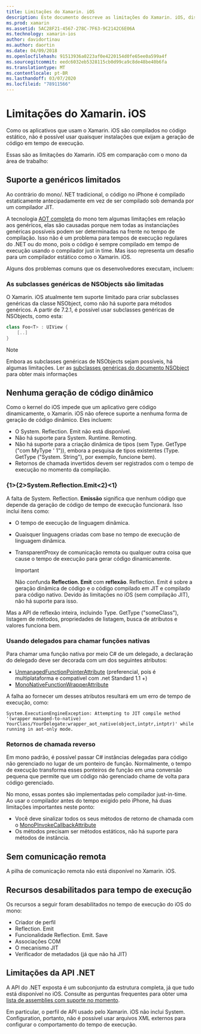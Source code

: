 ```yaml
---
title: Limitações do Xamarin. iOS
description: Este documento descreve as limitações do Xamarin. iOS, discutindo genéricos, subclasses genéricas de NSObjects, P/Invokes em objetos genéricos e muito mais.
ms.prod: xamarin
ms.assetid: 5AC28F21-4567-278C-7F63-9C2142C6E06A
ms.technology: xamarin-ios
author: davidortinau
ms.author: daortin
ms.date: 04/09/2018
ms.openlocfilehash: 91513936a0223af0e4220154d0fe65ee0a599a4f
ms.sourcegitcommit: eedc6032eb5328115cb0d99ca9c8de48be40b6fa
ms.translationtype: MT
ms.contentlocale: pt-BR
ms.lasthandoff: 03/07/2020
ms.locfileid: "78911566"
---
```

# <a name="limitations-of-xamarinios"></a>Limitações do Xamarin. iOS

Como os aplicativos que usam o Xamarin. iOS são compilados no código estático, não é possível usar quaisquer instalações que exijam a geração de código em tempo de execução.

Essas são as limitações do Xamarin. iOS em comparação com o mono da área de trabalho:

 <a name="Limited_Generics_Support" />

## <a name="limited-generics-support"></a>Suporte a genéricos limitados

Ao contrário do mono/. NET tradicional, o código no iPhone é compilado estaticamente antecipadamente em vez de ser compilado sob demanda por um compilador JIT.

A tecnologia [AOT completa](https://www.mono-project.com/docs/advanced/aot/#full-aot) do mono tem algumas limitações em relação aos genéricos, elas são causadas porque nem todas as instanciações genéricas possíveis podem ser determinadas na frente no tempo de compilação. Isso não é um problema para tempos de execução regulares do .NET ou do mono, pois o código é sempre compilado em tempo de execução usando o compilador just in time. Mas isso representa um desafio para um compilador estático como o Xamarin. iOS.

Alguns dos problemas comuns que os desenvolvedores executam, incluem:

 <a name="Generic_Subclasses_of_NSObjects_are_limited" />

### <a name="generic-subclasses-of-nsobjects-are-limited"></a>As subclasses genéricas de NSObjects são limitadas

O Xamarin. iOS atualmente tem suporte limitado para criar subclasses genéricas da classe NSObject, como não há suporte para métodos genéricos. A partir de 7.2.1, é possível usar subclasses genéricas de NSObjects, como esta:

```csharp
class Foo<T> : UIView {
    [..]
}
```

> [!NOTE]
> Embora as subclasses genéricas de NSObjects sejam possíveis, há algumas limitações. Ler as [subclasses genéricas do documento NSObject](~/ios/internals/api-design/nsobject-generics.md) para obter mais informações

 <a name="No_Dynamic_Code_Generation" />

## <a name="no-dynamic-code-generation"></a>Nenhuma geração de código dinâmico

Como o kernel do iOS impede que um aplicativo gere código dinamicamente, o Xamarin. iOS não oferece suporte a nenhuma forma de geração de código dinâmico. Eles incluem:

- O System. Reflection. Emit não está disponível.
- Não há suporte para System. Runtime. Remoting.
- Não há suporte para a criação dinâmica de tipos (sem Type. GetType ("com MyType ' 1")), embora a pesquisa de tipos existentes (Type. GetType ("System. String"), por exemplo, funcione bem).
- Retornos de chamada invertidos devem ser registrados com o tempo de execução no momento da compilação.

 <a name="System.Reflection.Emit" />

### <a name="systemreflectionemit"></a>{1&gt;{2&gt;System.Reflection.Emit&lt;2}&lt;1}

A falta de System. Reflection. **Emissão** significa que nenhum código que depende da geração de código de tempo de execução funcionará. Isso inclui itens como:

- O tempo de execução de linguagem dinâmica.
- Quaisquer linguagens criadas com base no tempo de execução de linguagem dinâmica.
- TransparentProxy de comunicação remota ou qualquer outra coisa que cause o tempo de execução para gerar código dinamicamente.

  > [!IMPORTANT]
  > Não confunda **Reflection. Emit** com **reflexão**. Reflection. Emit é sobre a geração dinâmica de código e o código compilado em JIT e compilado para código nativo. Devido às limitações no iOS (sem compilação JIT), não há suporte para isso.

Mas a API de reflexão inteira, incluindo Type. GetType ("someClass"), listagem de métodos, propriedades de listagem, busca de atributos e valores funciona bem.

### <a name="using-delegates-to-call-native-functions"></a>Usando delegados para chamar funções nativas

Para chamar uma função nativa por meio C# de um delegado, a declaração do delegado deve ser decorada com um dos seguintes atributos:

- [UnmanagedFunctionPointerAttribute](xref:System.Runtime.InteropServices.UnmanagedFunctionPointerAttribute) (preferencial, pois é multiplataforma e compatível com .net Standard 1.1 +)
- [MonoNativeFunctionWrapperAttribute](xref:ObjCRuntime.MonoNativeFunctionWrapperAttribute)

A falha ao fornecer um desses atributos resultará em um erro de tempo de execução, como:

```
System.ExecutionEngineException: Attempting to JIT compile method '(wrapper managed-to-native) YourClass/YourDelegate:wrapper_aot_native(object,intptr,intptr)' while running in aot-only mode.
```

 <a name="Reverse_Callbacks" />

### <a name="reverse-callbacks"></a>Retornos de chamada reverso

Em mono padrão, é possível passar C# instâncias delegadas para código não gerenciado no lugar de um ponteiro de função. Normalmente, o tempo de execução transforma esses ponteiros de função em uma conversão pequena que permite que um código não gerenciado chame de volta para código gerenciado.

No mono, essas pontes são implementadas pelo compilador just-in-time. Ao usar o compilador antes do tempo exigido pelo iPhone, há duas limitações importantes neste ponto:

- Você deve sinalizar todos os seus métodos de retorno de chamada com o [MonoPInvokeCallbackAttribute](xref:ObjCRuntime.MonoPInvokeCallbackAttribute)
- Os métodos precisam ser métodos estáticos, não há suporte para métodos de instância.

<a name="No_Remoting" />

## <a name="no-remoting"></a>Sem comunicação remota

A pilha de comunicação remota não está disponível no Xamarin. iOS.

 <a name="Runtime_Disabled_Features" />

## <a name="runtime-disabled-features"></a>Recursos desabilitados para tempo de execução

Os recursos a seguir foram desabilitados no tempo de execução do iOS do mono:

- Criador de perfil
- Reflection. Emit
- Funcionalidade Reflection. Emit. Save
- Associações COM
- O mecanismo JIT
- Verificador de metadados (já que não há JIT)

 <a name=".NET_API_Limitations" />

## <a name="net-api-limitations"></a>Limitações da API .NET

A API do .NET exposta é um subconjunto da estrutura completa, já que tudo está disponível no iOS. Consulte as perguntas frequentes para obter uma [lista de assemblies com suporte no momento](~/cross-platform/internals/available-assemblies.md).

Em particular, o perfil de API usado pelo Xamarin. iOS não inclui System. Configuration, portanto, não é possível usar arquivos XML externos para configurar o comportamento do tempo de execução.
